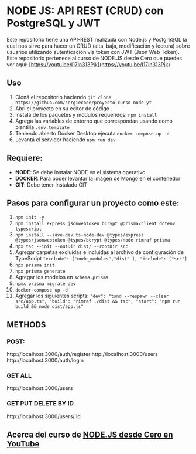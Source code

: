 # NODE JS: API REST (CRUD) con PostgreSQL y JWT

Este repositorio tiene una API-REST realizada con Node.js y PostgreSQL la cual nos sirve para hacer un CRUD (alta, baja, modificación y lectura) sobre usuarios utilizando autenticación vía token con JWT (Json Web Token). Este repositorio pertenece al curso de NODE.JS desde Cero que puedes ver aquí:  [https://youtu.be/I17ln313Pjk](https://youtu.be/I17ln313Pjk)

## Uso

1.  Cloná el repositorio haciendo `git clone https://github.com/sergiecode/proyecto-curso-node-yt`
2.  Abrí el proyecto en su editor de código
3.  Instalá de los paquetes y módulos requeridos: `npm install`
4.  Agrega las variables de entorno que correspondan usando como plantilla `.env.template`
5.  Teniendo abierto Docker Desktop ejecuta `docker compose up -d`
6. Levantá el servidor haciendo `npm run dev`

## Requiere:

-   **NODE**: Se debe instalar NODE en el sistema operativo
-   **DOCKER**: Para poder levantar la imágen de Mongo en el contenedor
-   **GIT**: Debe tener Instalado GIT

## Pasos para  configurar un proyecto como este:
1. `npm init -y`
2. `npm install express jsonwebtoken bcrypt @prisma/client dotenv typescript`
3. `npm install --save-dev ts-node-dev @types/express @types/jsonwebtoken @types/bcrypt @types/node rimraf prisma`
4. `npx tsc --init --outDir dist/ --rootDir src`
5. Agregar carpetas excluídas e incluídas al archivo de configuración de TypeScript `"exclude": ["node_modules","dist" ],
"include": ["src"] `
6. `npx prisma init`
7. `npx prisma generate`
8. Agregar los modelos en `schema.prisma`
9. `npmx prisma migrate dev`
10. `docker-compose up -d` 
11. Agregar los siguientes scripts: `"dev": "tsnd --respawn --clear src/app.ts",
  "build": "rimraf ./dist && tsc",
  "start": "npm run build && node dist/app.js"`

## METHODS

### POST:
http://localhost:3000/auth/register
http://localhost:3000/users
http://localhost:3000/auth/login

### GET ALL
http://localhost:3000/users

### GET PUT DELETE BY ID
http://localhost:3000/users/:id

## Acerca del curso de  [NODE.JS desde Cero en YouTube](https://youtu.be/I17ln313Pjk)